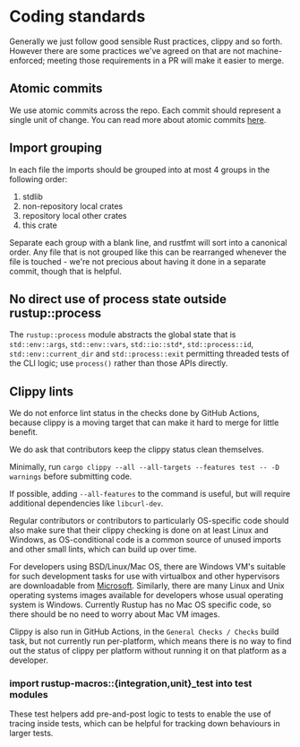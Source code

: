# Coding standards

Generally we just follow good sensible Rust practices, clippy and so forth.
However there are some practices we've agreed on that are not machine-enforced;
meeting those requirements in a PR will make it easier to merge.

## Atomic commits

We use atomic commits across the repo. Each commit should represent a single unit of change.
You can read more about atomic commits [here](https://www.aleksandrhovhannisyan.com/blog/atomic-git-commits).

## Import grouping

In each file the imports should be grouped into at most 4 groups in the
following order:

1. stdlib
2. non-repository local crates
3. repository local other crates
4. this crate

Separate each group with a blank line, and rustfmt will sort into a canonical
order. Any file that is not grouped like this can be rearranged whenever the
file is touched - we're not precious about having it done in a separate commit,
though that is helpful.

## No direct use of process state outside rustup::process

The `rustup::process` module abstracts the global state that is
`std::env::args`, `std::env::vars`, `std::io::std*`, `std::process::id`,
`std::env::current_dir` and `std::process::exit` permitting threaded tests of
the CLI logic; use `process()` rather than those APIs directly.

## Clippy lints

We do not enforce lint status in the checks done by GitHub Actions, because
clippy is a moving target that can make it hard to merge for little benefit.

We do ask that contributors keep the clippy status clean themselves.

Minimally, run `cargo clippy --all --all-targets --features test -- -D warnings` before
submitting code.

If possible, adding `--all-features` to the command is useful, but will require
additional dependencies like `libcurl-dev`.

Regular contributors or contributors to particularly OS-specific code should
also make sure that their clippy checking is done on at least Linux and Windows,
as OS-conditional code is a common source of unused imports and other small
lints, which can build up over time.

For developers using BSD/Linux/Mac OS, there are Windows VM's suitable for such
development tasks for use with virtualbox and other hypervisors are downloadable
from
[Microsoft](https://developer.microsoft.com/en-us/windows/downloads/virtual-machines/).
Similarly, there are many Linux and Unix operating systems images available for
developers whose usual operating system is Windows. Currently Rustup has no Mac
OS specific code, so there should be no need to worry about Mac VM images.

Clippy is also run in GitHub Actions, in the `General Checks / Checks` build
task, but not currently run per-platform, which means there is no way to find
out the status of clippy per platform without running it on that platform as a
developer.

### import rustup-macros::{integration,unit}_test into test modules

These test helpers add pre-and-post logic to tests to enable the use of tracing
inside tests, which can be helpful for tracking down behaviours in larger tests.
